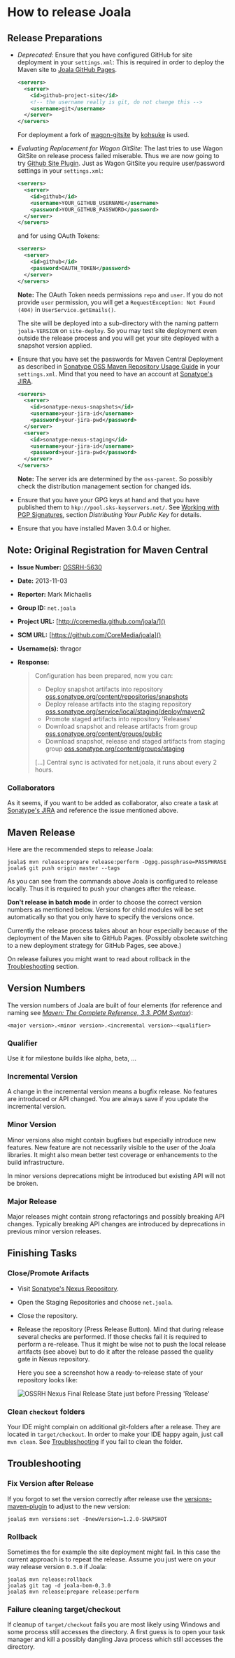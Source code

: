 # How to release Joala

## Release Preparations

* *Deprecated:* Ensure that you have configured GitHub for site deployment in your `settings.xml`:
    This is required in order to deploy the Maven site to [Joala GitHub Pages][].

    ```xml
    <servers>
      <server>
        <id>github-project-site</id>
        <!-- the username really is git, do not change this -->
        <username>git</username>
      </server>
    </servers>
    ```
    
    For deployment a fork of [wagon-gitsite][] by [kohsuke][kohsuke-wagon-gitsite] is used.
* *Evaluating Replacement for Wagon GitSite:* The last tries to use Wagon GitSite on release
    process failed miserable. Thus we are now going to try [Github Site Plugin][]. Just as
    Wagon GitSite you require user/password settings in your `settings.xml`:

    ```xml
    <servers>
      <server>
        <id>github</id>
        <username>YOUR_GITHUB_USERNAME</username>
        <password>YOUR_GITHUB_PASSWORD</password>
      </server>
    </servers>
    ```

    and for using OAuth Tokens:
    
    ```xml
    <servers>
      <server>
        <id>github</id>
        <password>OAUTH_TOKEN</password>
      </server>
    </servers>
    ```

    **Note:** The OAuth Token needs permissions `repo` and `user`. If you do not provide `user`
    permission, you will get a `RequestException: Not Found (404)` in `UserService.getEmails()`.
    
    The site will be deployed into a sub-directory with the naming pattern `joala-VERSION` on
    `site-deploy`. So you may test site deployment even outside the release process and you will
    get your site deployed with a snapshot version applied. 
* Ensure that you have set the passwords for Maven Central Deployment as described in
    [Sonatype OSS Maven Repository Usage Guide][oss-usage] in your `settings.xml`.
    Mind that you need to have an account at [Sonatype's JIRA][sonatype-jira].

    ```xml
    <servers>
      <server>
        <id>sonatype-nexus-snapshots</id>
        <username>your-jira-id</username>
        <password>your-jira-pwd</password>
      </server>
      <server>
        <id>sonatype-nexus-staging</id>
        <username>your-jira-id</username>
        <password>your-jira-pwd</password>
      </server>
    </servers>
    ```

    **Note:** The server ids are determined by the `oss-parent`. So possibly check the distribution management
    section for changed ids.
* Ensure that you have your GPG keys at hand and that you have published them to
    `hkp://pool.sks-keyservers.net/`.
    See [Working with PGP Signatures](http://central.sonatype.org/pages/working-with-pgp-signatures.html), section
    *Distributing Your Public Key* for details.

* Ensure that you have installed Maven 3.0.4 or higher.

## Note: Original Registration for Maven Central

* **Issue Number:** [OSSRH-5630][]
* **Date:** 2013-11-03
* **Reporter:** Mark Michaelis
* **Group ID:** `net.joala`
* **Project URL:** [http://coremedia.github.com/joala/]()
* **SCM URL:** [https://github.com/CoreMedia/joala]()
* **Username(s):** thragor
* **Response:**

    > Configuration has been prepared, now you can:
    > * Deploy snapshot artifacts into repository [oss.sonatype.org/content/repositories/snapshots](https://oss.sonatype.org/content/repositories/snapshots)
    > * Deploy release artifacts into the staging repository [oss.sonatype.org/service/local/staging/deploy/maven2](https://oss.sonatype.org/service/local/staging/deploy/maven2)
    > * Promote staged artifacts into repository 'Releases'
    > * Download snapshot and release artifacts from group [oss.sonatype.org/content/groups/public](https://oss.sonatype.org/content/groups/public)
    > * Download snapshot, release and staged artifacts from staging group [oss.sonatype.org/content/groups/staging](https://oss.sonatype.org/content/groups/staging)
    > 
    > \[...\] Central sync is activated for net.joala, it runs about every 2 hours.

### Collaborators

As it seems, if you want to be added as collaborator, also create a task at [Sonatype's JIRA][sonatype-jira] and
reference the issue mentioned above.

## Maven Release

Here are the recommended steps to release Joala:

```
joala$ mvn release:prepare release:perform -Dgpg.passphrase=PASSPHRASE
joala$ git push origin master --tags
```

As you can see from the commands above Joala is configured to release locally. Thus
it is required to push your changes after the release.

**Don't release in batch mode** in order to choose the correct version numbers as
mentioned below. Versions for child modules will be set automatically so that you only
have to specify the versions once.

Currently the release process takes about an hour especially because of the deployment
of the Maven site to GitHub Pages. (Possibly obsolete switching to a new deployment
strategy for GitHub Pages, see above.)

On release failures you might want to read about rollback in the [Troubleshooting](#troubleshooting)
section.

## Version Numbers

The version numbers of Joala are built of four elements (for reference and naming see
*[Maven: The Complete Reference, 3.3. POM Syntax][maven-reference-pom-syntax]*):

```
<major version>.<minor version>.<incremental version>-<qualifier>
```

### Qualifier

Use it for milestone builds like alpha, beta, ...

### Incremental Version

A change in the incremental version means a bugfix release. No features are introduced or API changed. You are
always save if you update the incremental version.

### Minor Version

Minor versions also might contain bugfixes but especially introduce new features. New feature are not necessarily
visible to the user of the Joala libraries. It might also mean better test coverage or enhancements to the build
infrastructure.

In minor versions deprecations might be introduced but existing API will not be broken.

### Major Release

Major releases might contain strong refactorings and possibly breaking API changes. Typically breaking API
changes are introduced by deprecations in previous minor version releases.

## Finishing Tasks

### Close/Promote Arifacts

* Visit [Sonatype's Nexus Repository][oss-sonatype].
* Open the Staging Repositories and choose `net.joala`.
* Close the repository.
* Release the repository (Press Release Button).
    Mind that during release several checks are performed. If those checks fail it is
    required to perform a re-release. Thus it might be wise not to push the local release
    artifacts (see above) but to do it after the release passed the quality gate
    in Nexus repository.
    
    Here you see a screenshot how a ready-to-release state of your repository looks like:
    
    ![OSSRH Nexus Final Release State just before Pressing 'Release'](OSSRH-Nexus-Final-Release-Step.png)

### Clean `checkout` folders

Your IDE might complain on additional git-folders after a release. They are located in `target/checkout`. In order to
make your IDE happy again, just call `mvn clean`. See [Troubleshooting](#troubleshooting) if you
fail to clean the folder.

<a name="troubleshooting"></a>
## Troubleshooting

### Fix Version after Release

If you forgot to set the version correctly after release use the [versions-maven-plugin][] to adjust to the new
version:

```
joala$ mvn versions:set -DnewVersion=1.2.0-SNAPSHOT
```

### Rollback

Sometimes the for example the site deployment might fail. In this case the current
approach is to repeat the release. Assume you just were on your way release version `0.3.0` if Joala:

```
joala$ mvn release:rollback
joala$ git tag -d joala-bom-0.3.0
joala$ mvn release:prepare release:perform
```

### Failure cleaning target/checkout

If cleanup of `target/checkout` fails you are most likely using Windows and some process still
accesses the directory. A first guess is to open your task manager and kill a possibly dangling
Java process which still accesses the directory.
 
<!-- Links -->

[Joala GitHub Pages]: <http://coremedia.github.com/joala/> "Joala GitHub Pages"
[versions-maven-plugin]: <http://mojo.codehaus.org/versions-maven-plugin/> "Codehaus.org: Versions Maven Plugin"
[maven-reference-pom-syntax]: <http://www.sonatype.com/books/mvnref-book/reference/pom-relationships-sect-pom-syntax.html> "Maven: The Complete Reference, 3.3. POM Syntax"
[oss-usage]: <https://docs.sonatype.org/display/Repository/Sonatype+OSS+Maven+Repository+Usage+Guide> "Sonatype OSS Maven Repository Usage Guide"
[sonatype-jira]: <https://issues.sonatype.org/> "Sonatype JIRA"
[wagon-gitsite]: <http://khuxtable.github.com/wagon-gitsite/> "Wagon Provider for GitHub Pages Site Deployment"
[kohsuke-wagon-gitsite]: <https://github.com/kohsuke/wagon-gitsite> "Fork of Wagon Provider for GitHub Pages Site Deployment"
[oss-sonatype]: <https://oss.sonatype.org/> "Sonatype Nexus Repository"
[OSSRH-5630]: <https://issues.sonatype.org/browse/OSSRH-5630> "[OSSRH-5630] Joala - Java Library for Testing with JUnit - Sonatype JIRA" 
[Github Site Plugin]: <https://github.github.com/maven-plugins/site-plugin/>
